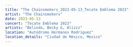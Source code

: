 ```yaml
---
title: "The Chainsmokers_2023-05-13_Tecate Emblema 2023"
artist: "The Chainsmokers"
date: 2023-05-13
concert: "Tecate Emblema 2023"
artists: "Belinda, Becky G, Alizzz"
location: "Autódromo Hermanos Rodríguez"
location_details: "Ciudad de México, Mexico"
---
```

